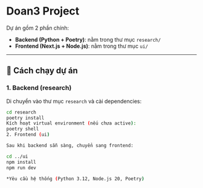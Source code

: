 # Doan3 Project

Dự án gồm 2 phần chính:

- **Backend (Python + Poetry)**: nằm trong thư mục `research/`
- **Frontend (Next.js + Node.js)**: nằm trong thư mục `ui/`

---

## 🚀 Cách chạy dự án

### 1. Backend (research)

Di chuyển vào thư mục `research` và cài dependencies:

```bash
cd research
poetry install
Kích hoạt virtual environment (nếu chưa active):
poetry shell
2. Frontend (ui)

Sau khi backend sẵn sàng, chuyển sang frontend:

cd ../ui
npm install
npm run dev

*Yêu cầu hệ thống (Python 3.12, Node.js 20, Poetry)